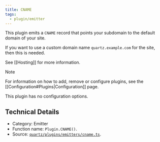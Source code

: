 ```yaml
---
title: CNAME
tags:
  - plugin/emitter
---
```


This plugin emits a `CNAME` record that points your subdomain to the default domain of your site. 

If you want to use a custom domain name `quartz.example.com` for the site, then this is needed.

See [[Hosting]] for more information.

> [!note]
> For information on how to add, remove or configure plugins, see the [[Configuration#Plugins|Configuration]] page.

This plugin has no configuration options.

## Technical Details

- Category: Emitter
- Function name: `Plugin.CNAME()`.
- Source: [`quartz/plugins/emitters/cname.ts`](https://github.com/jackyzha0/quartz/blob/v4/quartz/plugins/emitters/cname.ts).
